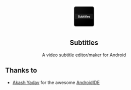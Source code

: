 <p align="center">
  <img src="./app/src/main/res/mipmap-xxxhdpi/ic_launcher.png" alt="Subtitles" width="80" height="80"/>
</p>
<h2 align="center"><b>Subtitles</b></h2>
<p align="center">A video subtitle editor/maker for Android  </p>

## Thanks to
- [Akash Yadav](https://github.com/itsaky) for the awesome [AndroidIDE](https://github.com/AndroidIDEOfficial/AndroidIDE)
